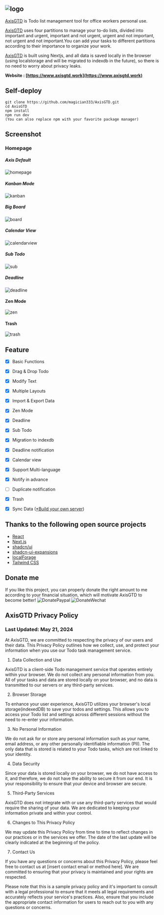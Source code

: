 ![logo](logo.png)
---
[AxisGTD](https://www.axisgtd.work) is Todo list management tool for office workers personal use.

[AxisGTD](https://www.axisgtd.work) uses four partitions to manage your to-do lists, divided into important and urgent, important and not urgent, urgent and not important, not urgent and not important.You can add your tasks to different partitions according to their importance to organize your work.

[AxisGTD](https://www.axisgtd.work) is built using Nextjs, and all data is saved locally in the browser (using localstorage and will be migrated to indexdb in the future), so there is no need to worry about privacy leaks.

**Website : [https://www.axisgtd.work](https://www.axisgtd.work)**


Self-deploy
---
```
git clone https://github.com/magician333/AxisGTD.git
cd AxisGTD
npm install
npm run dev
(You can also replace npm with your favorite package manager)
```

Screenshot
---
### Homepage
##### Axis Default
![homepage](./screenshot/AxisGTD%20Homepage.png)

##### Kanban Mode

![kanban](./screenshot/AxisGTD%20Homepage_Kanban.png)

##### Big Board

![board](./screenshot/AxisGTD%20Homepage_Board.png)


##### Calendar View

![calendarview](./screenshot/AxisGTD_Calendarview.png)


##### Sub Todo

![sub](./screenshot/AxisGTD%20SubTodo.png)

##### Deadline

![deadline](./screenshot/AxisGTD%20Deadline.png)


#### Zen Mode

![zen](./screenshot//AxisGTD%20Zen%20Mode.png)

#### Trash

![trash](./screenshot/AxisGTD_Trash.png)

Feature
---
- [x] Basic Functions

- [x] Drag & Drop Todo

- [x] Modify Text

- [x] Multiple Layouts

- [x] Import & Export Data

- [x] Zen Mode

- [x] Deadline

- [x] Sub Todo

- [x] Migration to indexdb

- [x] Deadline notification

- [x] Calendar view

- [x] Support Multi-language

- [x] Notify in advance 

- [ ] Duplicate notification

- [x] Trash
  
- [x] Sync Data ([*Build your own server](https://github.com/magician333/AxisGTDSync)) 

Thanks to the following open source projects
---
* [React](https://github.com/facebook/react)
* [Next.js](https://github.com/vercel/next.js)
* [shadcn/ui](https://github.com/shadcn-ui/ui)
* [shadcn-ui-expansions](https://github.com/hsuanyi-chou/shadcn-ui-expansions)
* [localForage](https://github.com/localForage/localForage)
* [Tailwind CSS](https://github.com/tailwindlabs/tailwindcss)


Donate me
---
If you like this project, you can properly donate the right amount to me according to your financial situation, which will motivate AxisGTD to become better!
![DonatePaypal](./public/Donate_Paypal.png)
![DonateWechat](./public/Donate_Wechat.png)



AxisGTD Privacy Policy
---
### Last Updated: May 21, 2024

At AxisGTD, we are committed to respecting the privacy of our users and their data. This Privacy Policy outlines how we collect, use, and protect your information when you use our Todo task management service.

1. Data Collection and Use

AxisGTD is a client-side Todo management service that operates entirely within your browser. We do not collect any personal information from you. All of your tasks and data are stored locally on your browser, and no data is transmitted to our servers or any third-party services.

2. Browser Storage

To enhance your user experience, AxisGTD utilizes your browser's local storage(indexedDB) to save your todos and settings. This allows you to access your Todo list and settings across different sessions without the need to re-enter your information.

3. No Personal Information

We do not ask for or store any personal information such as your name, email address, or any other personally identifiable information (PII). The only data that is stored is related to your Todo tasks, which are not linked to your identity.

4. Data Security

Since your data is stored locally on your browser, we do not have access to it, and therefore, we do not have the ability to secure it from our end. It is your responsibility to ensure that your device and browser are secure.

5. Third-Party Services

AxisGTD does not integrate with or use any third-party services that would require the sharing of your data. We are dedicated to keeping your information private and within your control.

6. Changes to This Privacy Policy

We may update this Privacy Policy from time to time to reflect changes in our practices or in the services we offer. The date of the last update will be clearly indicated at the beginning of the policy.

7. Contact Us

If you have any questions or concerns about this Privacy Policy, please feel free to contact us at [insert contact email or method here]. We are committed to ensuring that your privacy is maintained and your rights are respected.

Please note that this is a sample privacy policy and it's important to consult with a legal professional to ensure that it meets all legal requirements and accurately reflects your service's practices. Also, ensure that you include the appropriate contact information for users to reach out to you with any questions or concerns.


